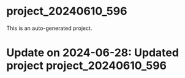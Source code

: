 # project_20240610_596

This is an auto-generated project.

# Update on 2024-06-28: Updated project project_20240610_596
